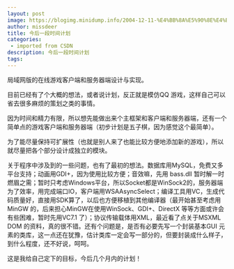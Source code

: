 ```yaml
---
layout: post
image: https://blogimg.minidump.info/2004-12-11-%E4%BB%8A%E5%90%8E%E4%B8%80%E6%AE%B5%E6%97%B6%E9%97%B4%E8%AE%A1%E5%88%92.md
author: missdeer
title: 今后一段时间计划
categories: 
 - imported from CSDN
description: 今后一段时间计划
tags: 
---
```


局域网版的在线游戏客户端和服务器端设计与实现。

目前已经有了个大概的想法，或者说计划，反正就是模仿QQ 游戏，这样自己可以省去很多麻烦的策划之类的事情。

因为时间和精力有限，所以想先能做出来个主框架和客户端和服务器端，还有一个简单点的游戏客户端和服务器端（初步计划是五子棋，因为感觉这个最简单）。

为了能尽量保持可扩展性（也就是别人来了也能比较方便地添加新的游戏），所以就尽量把各个部分设计成独立的模块。

关于程序中涉及到的一些问题，也有了最初的想法。数据库用MySQL，免费又多平台支持；动画用GDI+，因为使用比较方便；音效嘛，先用 bass.dll 暂时解一时燃眉之需；暂时只考虑Windows平台，所以Socket都是WinSock2的，服务器端为了效率，用完成端口IO，客户端用WSAAsyncSelect；编译工具用VC，生成代码质量好，直接用SDK算了，以后也方便移植到其他编译器（最开始甚至考虑用MinGW 的，后来担心MinGW在使用WinSock、GDI+、DirectX 等等方面或许会有些困难，暂时先用VC7.1 了）；协议传输载体用XML，最近看了点关于MSXML DOM 的资料，真的很不错。还有个问题是，是否有必要先写一个封装基本GUI 元素的类库，这一点还在犹豫，估计类库一定会写一部分的，但要封装成什么样子，到什么程度，还不好说，呵呵。

这是我给自己定下的目标，今后几个月内的计划！
